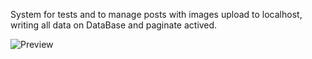 System for tests and to manage posts with images upload to localhost, writing all data on DataBase and paginate actived. 

![Preview](https://github.com/wbhaese/laravel8-products-manager/blob/master/preview2.jpeg)

